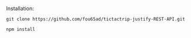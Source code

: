 Installation:

```
git clone https://github.com/fou65ad/tictactrip-justify-REST-API.git
```
```
npm install
```

